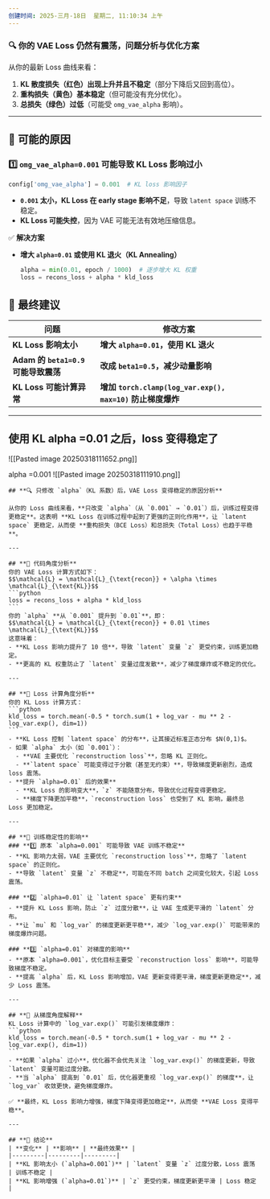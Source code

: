 ```yaml
---
创建时间: 2025-三月-18日  星期二, 11:10:34 上午
---
```

### **🔍 你的 VAE Loss 仍然有震荡，问题分析与优化方案**
从你的最新 Loss 曲线来看：
1. **KL 散度损失（红色）出现上升并且不稳定**（部分下降后又回到高位）。
2. **重构损失（黄色）基本稳定**（但可能没有充分优化）。
3. **总损失（绿色）过低**（可能受 `omg_vae_alpha` 影响）。


---

## **🔎 可能的原因**
### **1️⃣ `omg_vae_alpha=0.001` 可能导致 KL Loss 影响过小**
```python
config['omg_vae_alpha'] = 0.001  # KL loss 影响因子
```
- **`0.001` 太小，KL Loss 在 early stage 影响不足**，导致 `latent space` 训练不稳定。
- **KL Loss 可能失控**，因为 VAE 可能无法有效地压缩信息。

✅ **解决方案**
- **增大 `alpha=0.01` 或使用 KL 退火（KL Annealing）**
  ```python
  alpha = min(0.01, epoch / 1000)  # 逐步增大 KL 权重
  loss = recons_loss + alpha * kld_loss
  ```

## **🚀 最终建议**
| **问题**                        | **修改方案**                                           |
| ----------------------------- | -------------------------------------------------- |
| **KL Loss 影响太小**              | **增大 `alpha=0.01`，使用 KL 退火**                       |
| **Adam 的 `beta1=0.9` 可能导致震荡** | **改成 `beta1=0.5`，减少动量影响**                          |
| **KL Loss 可能计算异常**            | **增加 `torch.clamp(log_var.exp(), max=10)` 防止梯度爆炸** |



---


## 使用 KL alpha  =0.01 之后，loss 变得稳定了



![[Pasted image 20250318111652.png]]

alpha =0.001
![[Pasted image 20250318111910.png]]







````ad-help
## **🔍 只修改 `alpha`（KL 系数）后，VAE Loss 变得稳定的原因分析**

从你的 Loss 曲线来看，**只改变 `alpha`（从 `0.001` → `0.01`）后，训练过程变得更稳定**。这表明 **KL Loss 在训练过程中起到了更强的正则化作用**，让 `latent space` 更稳定，从而使 **重构损失（BCE Loss）和总损失（Total Loss）也趋于平稳**。

---

## **🔎 代码角度分析**
你的 VAE Loss 计算方式如下：
$$\mathcal{L} = \mathcal{L}_{\text{recon}} + \alpha \times \mathcal{L}_{\text{KL}}$$
```python
loss = recons_loss + alpha * kld_loss
```
你的 `alpha` **从 `0.001` 提升到 `0.01`**，即：
$$\mathcal{L} = \mathcal{L}_{\text{recon}} + 0.01 \times \mathcal{L}_{\text{KL}}$$
这意味着：
- **KL Loss 影响力提升了 10 倍**，导致 `latent` 变量 `z` 更受约束，训练更加稳定。
- **更高的 KL 权重防止了 `latent` 变量过度发散**，减少了梯度爆炸或不稳定的优化。

---

## **🔎 Loss 计算角度分析**
你的 KL Loss 计算方式：
```python
kld_loss = torch.mean(-0.5 * torch.sum(1 + log_var - mu ** 2 - log_var.exp(), dim=1))
```
- **KL Loss 控制 `latent space` 的分布**，让其接近标准正态分布 $N(0,1)$。
- 如果 `alpha` 太小（如 `0.001`）：
  - **VAE 主要优化 `reconstruction loss`**，忽略 KL 正则化。
  - **`latent space` 可能变得过于分散（甚至无约束）**，导致梯度更新剧烈，造成 loss 震荡。
- **提升 `alpha=0.01` 后的效果**
  - **KL Loss 的影响变大**，`z` 不能随意分布，导致优化过程变得更稳定。
  - **梯度下降更加平稳**，`reconstruction loss` 也受到了 KL 影响，最终总 Loss 更加稳定。

---

## **🔎 训练稳定性的影响**
### **1️⃣ 原本 `alpha=0.001` 可能导致 VAE 训练不稳定**
- **KL 影响力太弱，VAE 主要优化 `reconstruction loss`**，忽略了 `latent space` 的正则化。
- **导致 `latent` 变量 `z` 不稳定**，可能在不同 batch 之间变化较大，引起 Loss 震荡。

### **2️⃣ `alpha=0.01` 让 `latent space` 更有约束**
- **提升 KL Loss 影响，防止 `z` 过度分散**，让 VAE 生成更平滑的 `latent` 分布。
- **让 `mu` 和 `log_var` 的梯度更新更平稳**，减少 `log_var.exp()` 可能带来的梯度爆炸问题。

### **3️⃣ `alpha=0.01` 对梯度的影响**
- **原本 `alpha=0.001`，优化目标主要受 `reconstruction loss` 影响**，可能导致梯度不稳定。
- **提高 `alpha` 后，KL Loss 影响增加，VAE 更新变得更平滑，梯度更新更稳定**，减少 Loss 震荡。

---

## **🔎 从梯度角度解释**
KL Loss 计算中的 `log_var.exp()` 可能引发梯度爆炸：
```python
kld_loss = torch.mean(-0.5 * torch.sum(1 + log_var - mu ** 2 - log_var.exp(), dim=1))
```
- **如果 `alpha` 过小**，优化器不会优先关注 `log_var.exp()` 的梯度更新，导致 `latent` 变量可能过度分散。
- **当 `alpha` 提高到 `0.01` 后，优化器更重视 `log_var.exp()` 的梯度**，让 `log_var` 收敛更快，避免梯度爆炸。

✅ **最终，KL Loss 影响力增强，梯度下降变得更加稳定**，从而使 **VAE Loss 变得平稳**。

---

## **🚀 结论**
| **变化** | **影响** | **最终效果** |
|---------|---------|---------|
| **KL 影响太小 (`alpha=0.001`)** | `latent` 变量 `z` 过度分散，Loss 震荡 | 训练不稳定 |
| **KL 影响增强 (`alpha=0.01`)** | `z` 更受约束，梯度更新更平滑 | Loss 稳定 |


````